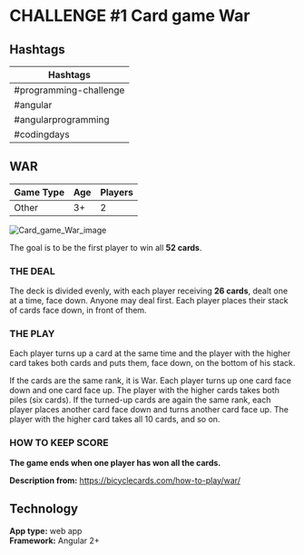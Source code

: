 # **CHALLENGE #1** Card game War

## **Hashtags**

| Hashtags               |
| ---------------------- |
| #programming-challenge |
| #angular               |
| #angularprogramming    |
| #codingdays            |

## **WAR**

| Game Type | Age | Players |
| --------- | --- | ------- |
| Other     | 3+  | 2       |

![Card_game_War_image](https://upload.wikimedia.org/wikipedia/commons/1/13/Wojna_gra_karciana.jpg)

The goal is to be the first player to win all **52 cards**.

### **THE DEAL**

The deck is divided evenly, with each player receiving **26 cards**, dealt one at a time, face down. Anyone may deal first. Each player places their stack of cards face down, in front of them.

### **THE PLAY**

Each player turns up a card at the same time and the player with the higher card takes both cards and puts them, face down, on the bottom of his stack.

If the cards are the same rank, it is War. Each player turns up one card face down and one card face up. The player with the higher cards takes both piles (six cards). If the turned-up cards are again the same rank, each player places another card face down and turns another card face up. The player with the higher card takes all 10 cards, and so on.

### **HOW TO KEEP SCORE**

**The game ends when one player has won all the cards.**

**Description from:** https://bicyclecards.com/how-to-play/war/

## **Technology**

**App type:** web app <br/>
**Framework:** Angular 2+
